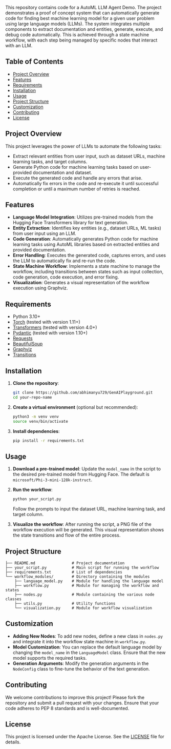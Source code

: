 This repository contains code for a AutoML LLM Agent Demo. The project demonstrates a proof of concept system that can automatically generate code for finding best machine learning model for a given user problem using large language models (LLMs). The system integrates multiple components to extract documentation and entities, generate, execute, and debug code automatically. This is achieved through a state machine workflow, with each step being managed by specific nodes that interact with an LLM.

## Table of Contents
- [Project Overview](#project-overview)
- [Features](#features)
- [Requirements](#requirements)
- [Installation](#installation)
- [Usage](#usage)
- [Project Structure](#project-structure)
- [Customization](#customization)
- [Contributing](#contributing)
- [License](#license)

## Project Overview

This project leverages the power of LLMs to automate the following tasks:
- Extract relevant entities from user input, such as dataset URLs, machine learning tasks, and target columns.
- Generate Python code for machine learning tasks based on user-provided documentation and dataset.
- Execute the generated code and handle any errors that arise.
- Automatically fix errors in the code and re-execute it until successful completion or until a maximum number of retries is reached.

## Features

- **Language Model Integration**: Utilizes pre-trained models from the Hugging Face Transformers library for text generation.
- **Entity Extraction**: Identifies key entities (e.g., dataset URLs, ML tasks) from user input using an LLM.
- **Code Generation**: Automatically generates Python code for machine learning tasks using AutoML libraries based on extracted entities and provided documentation.
- **Error Handling**: Executes the generated code, captures errors, and uses the LLM to automatically fix and re-run the code.
- **State Machine Workflow**: Implements a state machine to manage the workflow, including transitions between states such as input collection, code generation, code execution, and error fixing.
- **Visualization**: Generates a visual representation of the workflow execution using Graphviz.

## Requirements

- Python 3.10+
- [Torch](https://pytorch.org/) (tested with version 1.11+)
- [Transformers](https://huggingface.co/docs/transformers/index) (tested with version 4.0+)
- [Pydantic](https://pydantic-docs.helpmanual.io/) (tested with version 1.10+)
- [Requests](https://docs.python-requests.org/en/master/)
- [BeautifulSoup](https://www.crummy.com/software/BeautifulSoup/bs4/doc/)
- [Graphviz](https://graphviz.org/)
- [Transitions](https://github.com/pytransitions/transitions)

## Installation

1. **Clone the repository**:
    ```bash
    git clone https://github.com/abhimanyu729/GenAIPlayground.git
    cd your-repo-name
    ```

2. **Create a virtual environment** (optional but recommended):
    ```bash
    python3 -m venv venv
    source venv/bin/activate 
    ```

3. **Install dependencies**:
    ```bash
    pip install -r requirements.txt
    ```

## Usage

1. **Download a pre-trained model**:
    Update the `model_name` in the script to the desired pre-trained model from Hugging Face. The default is `microsoft/Phi-3-mini-128k-instruct`.

2. **Run the workflow**:
    ```bash
    python your_script.py
    ```
    Follow the prompts to input the dataset URL, machine learning task, and target column.

3. **Visualize the workflow**:
    After running the script, a PNG file of the workflow execution will be generated. This visual representation shows the state transitions and flow of the entire process.

## Project Structure

```
├── README.md                # Project documentation
├── your_script.py           # Main script for running the workflow
├── requirements.txt         # List of dependencies
└── workflow_modules/        # Directory containing the modules
    ├── language_model.py    # Module for handling the language model
    ├── workflow.py          # Module for managing the workflow and states
    ├── nodes.py             # Module containing the various node classes
    ├── utils.py             # Utility functions
    └── visualization.py     # Module for workflow visualization
```

## Customization

- **Adding New Nodes**: To add new nodes, define a new class in `nodes.py` and integrate it into the workflow state machine in `workflow.py`.
- **Model Customization**: You can replace the default language model by changing the `model_name` in the `LanguageModel` class. Ensure that the new model supports the required tasks.
- **Generation Arguments**: Modify the generation arguments in the `NodeConfig` class to fine-tune the behavior of the text generation.

## Contributing

We welcome contributions to improve this project! Please fork the repository and submit a pull request with your changes. Ensure that your code adheres to PEP 8 standards and is well-documented.

## License

This project is licensed under the Apache License. See the [LICENSE](LICENSE) file for details.